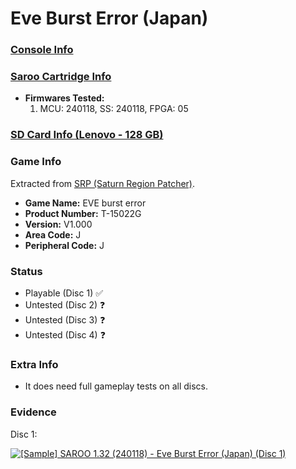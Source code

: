 # Eve Burst Error (Japan)

### [Console Info](../../../../Info/Consoles/VA13/README.md)

### [Saroo Cartridge Info](../../../../Info/Cartridges/RetroGameParadiseStore/1.32F/README.md)

- <b>Firmwares Tested:</b>
  1. MCU: 240118, SS: 240118, FPGA: 05

### [SD Card Info (Lenovo - 128 GB)](../../../../Info/SdCards/Lenovo/128GB/README.md)

### Game Info

Extracted from [SRP (Saturn Region Patcher)](https://segaxtreme.net/resources/saturn-region-patcher.81/download).

- <b>Game Name:</b> EVE burst error
- <b>Product Number:</b> T-15022G
- <b>Version:</b> V1.000
- <b>Area Code:</b> J
- <b>Peripheral Code:</b> J

### Status

- Playable (Disc 1) :white_check_mark:
- Untested (Disc 2) :question:
- Untested (Disc 3) :question:
- Untested (Disc 4) :question:

### Extra Info

- It does need full gameplay tests on all discs.

### Evidence

Disc 1:

[![[Sample] SAROO 1.32 (240118) - Eve Burst Error (Japan) (Disc 1)](https://img.youtube.com/vi/POjMNeLW3i8/0.jpg)](https://www.youtube.com/watch?v=POjMNeLW3i8)

